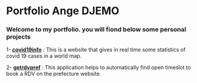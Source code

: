 # Portfolio Ange DJEMO

### Welcome to my portfolio. you will fiond below some personal projects

1- **[covid19info](https://github.com/DJEMOA/covid19info)** : 
This is a website that gives in real time some statistics of covid 19 cases in a world map.

2- **[getrdvpref](https://github.com/DJEMOA/getrdvpref)** :
This application helps to automatically find open timeslot to book a RDV on the prefecture website.


